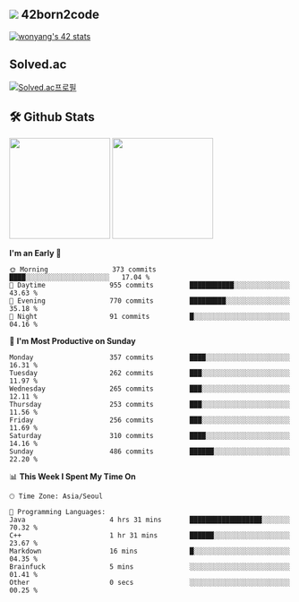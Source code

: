 
## <img src="https://img.shields.io/badge/-000000?style=flat&logo=42&logoColor=white"> 42born2code
[![wonyang's 42 stats](https://badge42.vercel.app/api/v2/cl5nhe5b6007809kydha7ht42/stats?cursusId=21&coalitionId=88)](https://profile.intra.42.fr/users/wonyang)

## Solved.ac
[![Solved.ac프로필](http://mazassumnida.wtf/api/v2/generate_badge?boj=bennyws)](https://solved.ac/bennyws)

## 🛠️ Github Stats
<p>
  <img height="180em" src="https://github-readme-stats-veggie-garden.vercel.app/api?username=gemstoneyang&show_icons=true&include_all_commits=true&bg_color=30,e96443,904e95&title_color=fff&text_color=fff">
  <img height="180em" src="https://github-readme-stats-veggie-garden.vercel.app/api/top-langs/?username=gemstoneyang&layout=compact&bg_color=30,e96443,904e95&title_color=fff&text_color=fff">
</p>

<!--START_SECTION:waka-->
**I'm an Early 🐤** 

```text
🌞 Morning                373 commits         ████░░░░░░░░░░░░░░░░░░░░░   17.04 % 
🌆 Daytime                955 commits         ███████████░░░░░░░░░░░░░░   43.63 % 
🌃 Evening                770 commits         █████████░░░░░░░░░░░░░░░░   35.18 % 
🌙 Night                  91 commits          █░░░░░░░░░░░░░░░░░░░░░░░░   04.16 % 
```
📅 **I'm Most Productive on Sunday** 

```text
Monday                   357 commits         ████░░░░░░░░░░░░░░░░░░░░░   16.31 % 
Tuesday                  262 commits         ███░░░░░░░░░░░░░░░░░░░░░░   11.97 % 
Wednesday                265 commits         ███░░░░░░░░░░░░░░░░░░░░░░   12.11 % 
Thursday                 253 commits         ███░░░░░░░░░░░░░░░░░░░░░░   11.56 % 
Friday                   256 commits         ███░░░░░░░░░░░░░░░░░░░░░░   11.69 % 
Saturday                 310 commits         ████░░░░░░░░░░░░░░░░░░░░░   14.16 % 
Sunday                   486 commits         ██████░░░░░░░░░░░░░░░░░░░   22.20 % 
```


📊 **This Week I Spent My Time On** 

```text
🕑︎ Time Zone: Asia/Seoul

💬 Programming Languages: 
Java                     4 hrs 31 mins       ██████████████████░░░░░░░   70.32 % 
C++                      1 hr 31 mins        ██████░░░░░░░░░░░░░░░░░░░   23.67 % 
Markdown                 16 mins             █░░░░░░░░░░░░░░░░░░░░░░░░   04.35 % 
Brainfuck                5 mins              ░░░░░░░░░░░░░░░░░░░░░░░░░   01.41 % 
Other                    0 secs              ░░░░░░░░░░░░░░░░░░░░░░░░░   00.25 % 
```


<!--END_SECTION:waka-->
